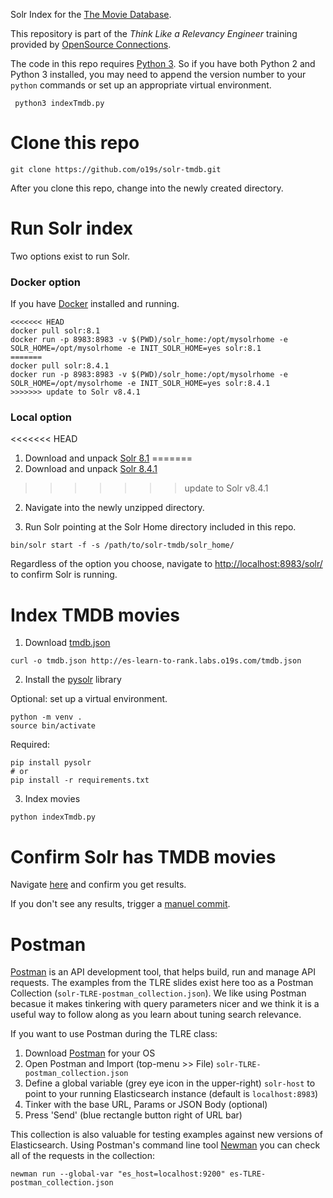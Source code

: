Solr Index for the [The Movie Database](http://themoviedb.com).

This repository is part of the _Think Like a Relevancy Engineer_ training provided by [OpenSource Connections](https://opensourceconnections.com/events/training/).

The code in this repo requires [Python 3](https://www.python.org/downloads/). So if you have both Python 2 and Python 3 installed, you may need to append the version number to your `python` commands or set up an appropriate virtual environment.

```
 python3 indexTmdb.py
```

# Clone this repo

```
git clone https://github.com/o19s/solr-tmdb.git
```

After you clone this repo, change into the newly created directory.

# Run Solr index

Two options exist to run Solr.

### Docker option

If you have [Docker](https://www.docker.com/products/docker-desktop) installed and running.

```
<<<<<<< HEAD
docker pull solr:8.1
docker run -p 8983:8983 -v $(PWD)/solr_home:/opt/mysolrhome -e SOLR_HOME=/opt/mysolrhome -e INIT_SOLR_HOME=yes solr:8.1
=======
docker pull solr:8.4.1
docker run -p 8983:8983 -v $(PWD)/solr_home:/opt/mysolrhome -e SOLR_HOME=/opt/mysolrhome -e INIT_SOLR_HOME=yes solr:8.4.1
>>>>>>> update to Solr v8.4.1
```

### Local option

<<<<<<< HEAD
1. Download and unpack [Solr 8.1](http://http://archive.apache.org/dist/lucene/solr/8.1.1/8.1.1.zip)
=======
1. Download and unpack [Solr 8.4.1](http://mirror.metrocast.net/apache/lucene/solr/8.4.1/solr-8.4.1.zip)
>>>>>>> update to Solr v8.4.1

2. Navigate into the newly unzipped directory.

3. Run Solr pointing at the Solr Home directory included in this repo.

```
bin/solr start -f -s /path/to/solr-tmdb/solr_home/
```

Regardless of the option you choose, navigate to [http://localhost:8983/solr/](http://localhost:8983/solr/) to confirm Solr is running.

# Index TMDB movies

1. Download [tmdb.json](http://es-learn-to-rank.labs.o19s.com/tmdb.json)

```
curl -o tmdb.json http://es-learn-to-rank.labs.o19s.com/tmdb.json
```

2. Install the [pysolr](https://github.com/django-haystack/pysolr) library

Optional: set up a virtual environment.

```
python -m venv .
source bin/activate
```

Required:

```
pip install pysolr
# or
pip install -r requirements.txt
```

3. Index movies

```
python indexTmdb.py
```

# Confirm Solr has TMDB movies

Navigate [here](http://localhost:8983/solr/tmdb/select?q=title:lego) and confirm you get results.

If you don't see any results, trigger a [manuel commit](localhost:8983/solr/tmdb/update?commit=true).

# Postman

[Postman](https://www.postman.com/) is an API development tool, that helps build, run and manage API requests. The examples from the TLRE slides exist here too as a Postman Collection (`solr-TLRE-postman_collection.json`). We like using Postman becasue it makes tinkering with query parameters nicer and we think it is a useful way to follow along as you learn about tuning search relevance.

If you want to use Postman during the TLRE class:

1. Download [Postman](https://www.postman.com/downloads/) for your OS
2. Open Postman and Import (top-menu >> File) `solr-TLRE-postman_collection.json`
3. Define a global variable (grey eye icon in the upper-right) `solr-host` to point to your running Elasticsearch instance (default is `localhost:8983`)
4. Tinker with the base URL, Params or JSON Body (optional)
5. Press 'Send' (blue rectangle button right of URL bar)

This collection is also valuable for testing examples against new versions of Elasticsearch. Using Postman's command line tool [Newman](https://github.com/postmanlabs/newman) you can check all of the requests in the collection:

```
newman run --global-var "es_host=localhost:9200" es-TLRE-postman_collection.json
```
